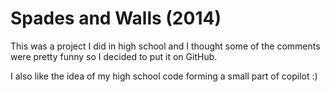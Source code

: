 # Spades and Walls (2014)

This was a project I did in high school and I thought some of the comments were pretty funny so I decided to put it on GitHub.

I also like the idea of my high school code forming a small part of copilot :)
